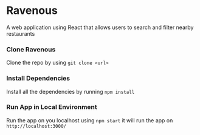 # Ravenous 
A web application using React that allows users to search and filter nearby restaurants

### Clone Ravenous

Clone the repo by using `git clone <url>`

### Install Dependencies

Install all the dependencies by running `npm install`
  
### Run App in Local Environment

Run the app on you localhost using `npm start` it will run the app on `http://localhost:3000/`

